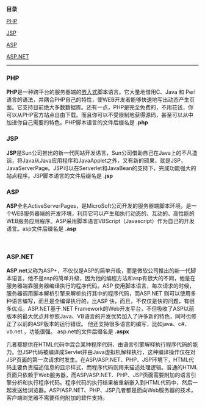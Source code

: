 **目录**

[PHP](#t0)

[JSP](#t1)

[ASP](#t2)

[ASP.NET](#t3)

* * *

### PHP

**PHP**是一种跨平台的服务器端的[嵌入式](https://so.csdn.net/so/search?q=%E5%B5%8C%E5%85%A5%E5%BC%8F&spm=1001.2101.3001.7020)脚本语言。它大量地借用C、Java 和 Perl 语言的语法，并耦合PHP自己的特性，使WEB开发者能够快速地写出动态产生页面。它支持目前绝大多数数据库。还有一点，PHP是完全免费的，不用花钱，你可以从PHP官方站点自由下载。而且你可以不受限制地获得源码，甚至可以从中加进你自己需要的特色。PHP脚本语言的文件后缀名是 **.php**

### JSP

**JSP**是Sun公司推出的新一代网站开发语言，Sun公司借助自己在Java上的不凡造诣，将Java从Java应用程序和JavaApplet之外，又有新的硕果，就是JSP，JavaServerPage。JSP可以在Serverlet和JavaBean的支持下，完成功能强大的站点程序。JSP脚本语言的文件后缀名是 **.jsp**

### **ASP**

**ASP**全名ActiveServerPages，是MicroSoft公司开发的服务器端脚本环境，是一个WEB服务器端的开发环境，利用它可以产生和执行动态的、互动的、高性能的WEB服务应用程序。ASP采用脚本语言VBScript（Javascript）作为自己的开发语言。asp文件后缀名是 **.asp**  
 

### **ASP.NET**

**ASP.net**又称为ASP+，不仅仅是ASP的简单升级，而是微软公司推出的新一代脚本语言。他不是asp的简单升级，因为他的编程方法和asp有很大的不同，他是在服务器端靠服务器编译执行的程序代码。ASP 使用脚本语言，每次请求的时候，服务器调用脚本解析引擎来解析执行其中的程序代码，而ASP.NET 则可以使用多种语言编写，而且是全编译执行的，比ASP 快，而且，不仅仅是快的问题，有很多优点。ASP.NET基于.NET Framework的Web开发平台，不但吸收了ASP以前版本的最大优点并参照Java、VB语言的开发优势加入了许多新的特色，同时也修正了以前的ASP版本的运行错误。 他还支持很多语言的编写，比如java、c#、vb.net ，功能很强。 asp.net的文件后缀名是 **.aspx**

几者都提供在HTML代码中混合某种程序代码、由语言引擎解释执行程序代码的能力。但JSP代码被编译成Servlet并由Java虚拟机解释执行，这种编译操作仅在对JSP页面的第一次请求时发生。在ASP/ASP.NET、PHP、JSP环境下，HTML代码主要负责描述信息的显示样式，而程序代码则用来描述处理逻辑。普通的HTML页面只依赖于Web服务器，而ASP/ASP.NET、PHP、JSP页面需要附加的语言引擎分析和执行程序代码。程序代码的执行结果被重新嵌入到HTML代码中，然后一起发送给浏览器。ASP/ASP.NET、PHP、JSP几者都是面向Web服务器的技术，客户端浏览器不需要任何附加的软件支持。